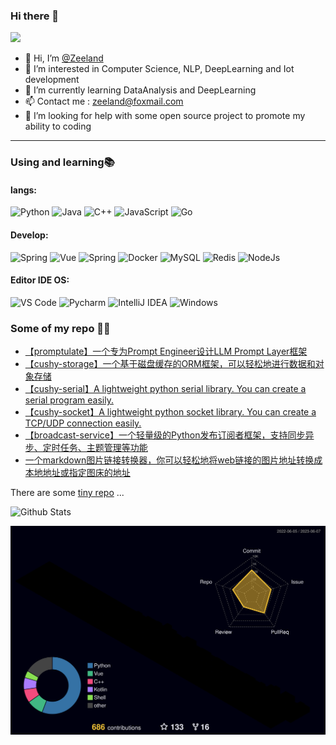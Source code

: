 ### Hi there 👋

<!-- [![wakatime](https://wakatime.com/badge/user/ff2fd02f-93f5-46d4-af69-146d00163dbe.svg)](https://wakatime.com/@ff2fd02f-93f5-46d4-af69-146d00163dbe)
[![github](https://img.shields.io/github/followers/Undertone0809?logo=github&style=plastic)](https://github.com/alanhamlett?tab=followers) -->

![](https://komarev.com/ghpvc/?username=Undertone0809)

- 👋 Hi, I’m [@Zeeland](https://github.com/Undertone0809)
- 👀 I’m interested in Computer Science, NLP, DeepLearning and Iot development
- 🌱 I’m currently learning DataAnalysis and DeepLearning
- 📫 Contact me : zeeland@foxmail.com
- 🤔 I’m looking for help with some open source project to promote my ability to coding

---

### Using and learning📚
#### langs:
<!-- **Langs:** -->
![Python](https://img.shields.io/badge/Python-3373A7?style=flat-square&logo=python&logoColor=white)
![Java](https://img.shields.io/badge/Java-ED8B00?style=flat-square&logo=java&logoColor=white)
![C++](http://img.shields.io/badge/-C++-FF7F50?style=flat-square&logo=c%2B%2B&logoColor=ffffff)
![JavaScript](https://img.shields.io/badge/-JavaScript-%23F7DF1C?style=flat-square&logo=javascript&logoColor=ffff4a&color=d1b01f)
![Go](https://img.shields.io/badge/Go-00ADD8?style=flat-square&logo=go&logoColor=white
)

#### Develop:
<!-- **Develop:** -->
![Spring](http://img.shields.io/badge/-Spring-6DB33F?style=flat-square&logo=spring&logoColor=ffffff)
![Vue](https://img.shields.io/badge/-Vue-4FC08D?style=flat-square&logo=Vue.js&logoColor=fff)
![Spring](http://img.shields.io/badge/-Uniapp-6DB33F?style=flat-square&logo=Uniapp&logoColor=ffffff)
![Docker](https://img.shields.io/badge/-Docker-2C2255?style=flat-square&logo=docker)
![MySQL](https://img.shields.io/badge/-MySQL-5391FE?style=flat-square&logo=mysql&logoColor=ffffff)
![Redis](https://img.shields.io/badge/-Redis-DC382D?style=flat-square&logo=redis&logoColor=ffffff)
![NodeJs](https://img.shields.io/badge/-NodeJs-FF7D40?style=flat-square&logo=Node.js&logoColor=00d632)


#### Editor IDE OS:
<!-- **Editor IDE OS:** -->
![VS Code](http://img.shields.io/badge/-VS%20Code-007ACC?style=flat-square&logo=visual-studio-code&logoColor=ffffff)
![Pycharm](http://img.shields.io/badge/-Pycharm-000000?style=flat-square&logo=Pycharm&logoColor=ffffff)
![IntelliJ IDEA](http://img.shields.io/badge/-IntelliJ%20IDEA-000000?style=flat-square&logo=intellij-idea&logoColor=ffffff)
![Windows](http://img.shields.io/badge/-Windows-0078D6?style=flat-square&logo=windows&logoColor=ffffff)


### Some of my repo :office_worker:

- [【promptulate】一个专为Prompt Engineer设计LLM Prompt Layer框架](https://github.com/Undertone0809/promptulate)
- [【cushy-storage】一个基于磁盘缓存的ORM框架，可以轻松地进行数据和对象存储](https://github.com/Undertone0809/cushy-storage)
- [【cushy-serial】A lightweight python serial library. You can create a serial program easily.](https://github.com/Undertone0809/cushy-serial)
- [【cushy-socket】A lightweight python socket library. You can create a TCP/UDP connection easily.](https://github.com/Undertone0809/cushy-socket)
- [【broadcast-service】一个轻量级的Python发布订阅者框架，支持同步异步、定时任务、主题管理等功能](https://github.com/Undertone0809/broadcast-service)
- [一个markdown图片链接转换器，你可以轻松地将web链接的图片地址转换成本地地址或指定图床的地址](https://github.com/Undertone0809/md-img-converter)

There are some [tiny repo](https://github.com/Undertone0809?page=1&tab=repositories) ...

<!-- ![Most Used Languages](https://github-readme-stats.vercel.app/api/top-langs/?username=Undertone0809&theme=merko&layout=compact)
![Github Stats](https://github-readme-stats.vercel.app/api?username=Undertone0809&show_icons=true&theme=merko&count_private=true) -->

<!-- ![Most Used Languages](https://github-readme-stats-zeeland.vercel.app/api/top-langs/?username=Undertone0809&theme=merko&layout=compact) -->
![Github Stats](https://github-readme-stats-zeeland.vercel.app/api?username=Undertone0809&show_icons=true&theme=merko&count_private=true)

[![Contributions in 3D](/profile-3d-contrib/profile-night-rainbow.svg)](https://github.com/marketplace/actions/github-profile-3d-contrib)

<!--

- 🔭 I’m currently working on ...
- 🌱 I’m currently learning ...
- 👯 I’m looking to collaborate on ...
- 🤔 I’m looking for help with ...
- 💬 Ask me about ...
- 📫 How to reach me: ...
- 😄 Pronouns: ...
- ⚡ Fun fact: ...

-->

